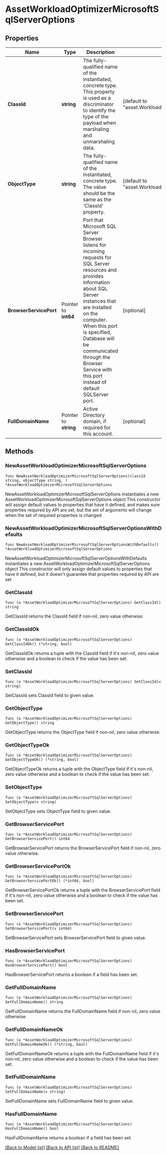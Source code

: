 # AssetWorkloadOptimizerMicrosoftSqlServerOptions

## Properties

Name | Type | Description | Notes
------------ | ------------- | ------------- | -------------
**ClassId** | **string** | The fully-qualified name of the instantiated, concrete type. This property is used as a discriminator to identify the type of the payload when marshaling and unmarshaling data. | [default to "asset.WorkloadOptimizerMicrosoftSqlServerOptions"]
**ObjectType** | **string** | The fully-qualified name of the instantiated, concrete type. The value should be the same as the &#39;ClassId&#39; property. | [default to "asset.WorkloadOptimizerMicrosoftSqlServerOptions"]
**BrowserServicePort** | Pointer to **int64** | Port that Microsoft SQL Server Browser listens for incoming requests for SQL Server resources and provides information about SQL Server instances that are installed on the computer. When this port is specified, Database will be communicated through the Browser Service with this port instead of default SQLServer port. | [optional] 
**FullDomainName** | Pointer to **string** | Active Directory domain, if required for this account. | [optional] 

## Methods

### NewAssetWorkloadOptimizerMicrosoftSqlServerOptions

`func NewAssetWorkloadOptimizerMicrosoftSqlServerOptions(classId string, objectType string, ) *AssetWorkloadOptimizerMicrosoftSqlServerOptions`

NewAssetWorkloadOptimizerMicrosoftSqlServerOptions instantiates a new AssetWorkloadOptimizerMicrosoftSqlServerOptions object
This constructor will assign default values to properties that have it defined,
and makes sure properties required by API are set, but the set of arguments
will change when the set of required properties is changed

### NewAssetWorkloadOptimizerMicrosoftSqlServerOptionsWithDefaults

`func NewAssetWorkloadOptimizerMicrosoftSqlServerOptionsWithDefaults() *AssetWorkloadOptimizerMicrosoftSqlServerOptions`

NewAssetWorkloadOptimizerMicrosoftSqlServerOptionsWithDefaults instantiates a new AssetWorkloadOptimizerMicrosoftSqlServerOptions object
This constructor will only assign default values to properties that have it defined,
but it doesn't guarantee that properties required by API are set

### GetClassId

`func (o *AssetWorkloadOptimizerMicrosoftSqlServerOptions) GetClassId() string`

GetClassId returns the ClassId field if non-nil, zero value otherwise.

### GetClassIdOk

`func (o *AssetWorkloadOptimizerMicrosoftSqlServerOptions) GetClassIdOk() (*string, bool)`

GetClassIdOk returns a tuple with the ClassId field if it's non-nil, zero value otherwise
and a boolean to check if the value has been set.

### SetClassId

`func (o *AssetWorkloadOptimizerMicrosoftSqlServerOptions) SetClassId(v string)`

SetClassId sets ClassId field to given value.


### GetObjectType

`func (o *AssetWorkloadOptimizerMicrosoftSqlServerOptions) GetObjectType() string`

GetObjectType returns the ObjectType field if non-nil, zero value otherwise.

### GetObjectTypeOk

`func (o *AssetWorkloadOptimizerMicrosoftSqlServerOptions) GetObjectTypeOk() (*string, bool)`

GetObjectTypeOk returns a tuple with the ObjectType field if it's non-nil, zero value otherwise
and a boolean to check if the value has been set.

### SetObjectType

`func (o *AssetWorkloadOptimizerMicrosoftSqlServerOptions) SetObjectType(v string)`

SetObjectType sets ObjectType field to given value.


### GetBrowserServicePort

`func (o *AssetWorkloadOptimizerMicrosoftSqlServerOptions) GetBrowserServicePort() int64`

GetBrowserServicePort returns the BrowserServicePort field if non-nil, zero value otherwise.

### GetBrowserServicePortOk

`func (o *AssetWorkloadOptimizerMicrosoftSqlServerOptions) GetBrowserServicePortOk() (*int64, bool)`

GetBrowserServicePortOk returns a tuple with the BrowserServicePort field if it's non-nil, zero value otherwise
and a boolean to check if the value has been set.

### SetBrowserServicePort

`func (o *AssetWorkloadOptimizerMicrosoftSqlServerOptions) SetBrowserServicePort(v int64)`

SetBrowserServicePort sets BrowserServicePort field to given value.

### HasBrowserServicePort

`func (o *AssetWorkloadOptimizerMicrosoftSqlServerOptions) HasBrowserServicePort() bool`

HasBrowserServicePort returns a boolean if a field has been set.

### GetFullDomainName

`func (o *AssetWorkloadOptimizerMicrosoftSqlServerOptions) GetFullDomainName() string`

GetFullDomainName returns the FullDomainName field if non-nil, zero value otherwise.

### GetFullDomainNameOk

`func (o *AssetWorkloadOptimizerMicrosoftSqlServerOptions) GetFullDomainNameOk() (*string, bool)`

GetFullDomainNameOk returns a tuple with the FullDomainName field if it's non-nil, zero value otherwise
and a boolean to check if the value has been set.

### SetFullDomainName

`func (o *AssetWorkloadOptimizerMicrosoftSqlServerOptions) SetFullDomainName(v string)`

SetFullDomainName sets FullDomainName field to given value.

### HasFullDomainName

`func (o *AssetWorkloadOptimizerMicrosoftSqlServerOptions) HasFullDomainName() bool`

HasFullDomainName returns a boolean if a field has been set.


[[Back to Model list]](../README.md#documentation-for-models) [[Back to API list]](../README.md#documentation-for-api-endpoints) [[Back to README]](../README.md)


